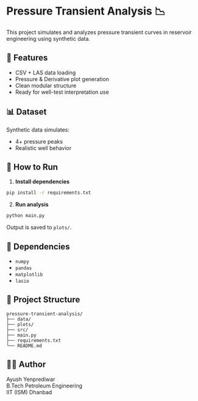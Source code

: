 
# Pressure Transient Analysis 📉

This project simulates and analyzes pressure transient curves in reservoir engineering using synthetic data.

## 📁 Features

- CSV + LAS data loading
- Pressure & Derivative plot generation
- Clean modular structure
- Ready for well-test interpretation use

## 📊 Dataset

Synthetic data simulates:
- 4+ pressure peaks
- Realistic well behavior

## 🔧 How to Run

1. **Install dependencies**
```bash
pip install -r requirements.txt
```

2. **Run analysis**
```bash
python main.py
```

Output is saved to `plots/`.

## 🧪 Dependencies

- `numpy`
- `pandas`
- `matplotlib`
- `lasio`

## 📂 Project Structure

```
pressure-transient-analysis/
├── data/
├── plots/
├── src/
├── main.py
├── requirements.txt
└── README.md
```

## 🧑‍💻 Author

Ayush Yenprediwar  
B.Tech Petroleum Engineering  
IIT (ISM) Dhanbad

